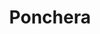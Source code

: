---
title: "Ponchera"
url: /ciudad-de-matanzas/ponchera-general-betancourt-129/
shop: neumáticos
---